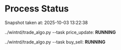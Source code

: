 # Process Status

Snapshot taken at: 2025-10-03 13:22:38

../wintrd/trade_algo.py --task price_update: **RUNNING**

../wintrd/trade_algo.py --task buy_sell: **RUNNING**

